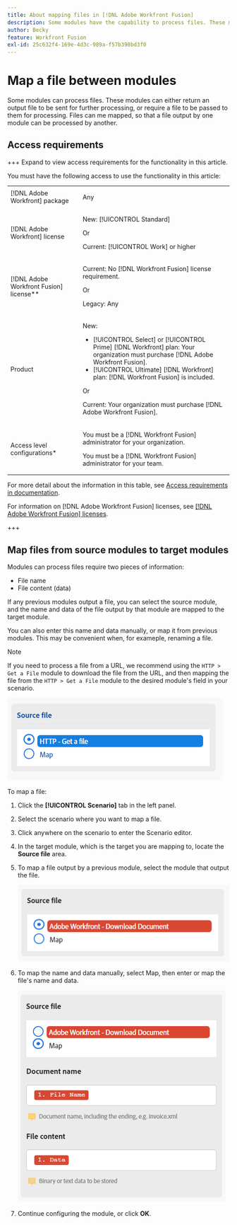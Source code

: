 ```yaml
---
title: About mapping files in [!DNL Adobe Workfront Fusion]
description: Some modules have the capability to process files. These modules can either return an output file to be sent for further processing or require a file to be passed to them for processing. Before these modules can work together to process files, they have to be mapped to each other.
author: Becky
feature: Workfront Fusion
exl-id: 25c632f4-169e-4d3c-989a-f57b398bd3f0
---
```

# Map a file between modules

Some modules can process files. These modules can either return an output file to be sent for further processing, or require a file to be passed to them for processing. Files can me mapped, so that a file output by one module can be processed by another.

## Access requirements

+++ Expand to view access requirements for the functionality in this article.

You must have the following access to use the functionality in this article:

<table style="table-layout:auto">
 <col> 
 <col> 
 <tbody> 
  <tr> 
   <td role="rowheader">[!DNL Adobe Workfront] package</td> 
   <td> <p>Any</p> </td> 
  </tr> 
  <tr data-mc-conditions=""> 
   <td role="rowheader">[!DNL Adobe Workfront] license</td> 
   <td> <p>New: [!UICONTROL Standard]</p><p>Or</p><p>Current: [!UICONTROL Work] or higher</p> </td> 
  </tr> 
  <tr> 
   <td role="rowheader">[!DNL Adobe Workfront Fusion] license**</td> 
   <td>
   <p>Current: No [!DNL Workfront Fusion] license requirement.</p>
   <p>Or</p>
   <p>Legacy: Any </p>
   </td> 
  </tr> 
  <tr> 
   <td role="rowheader">Product</td> 
   <td>
   <p>New:</p> <ul><li>[!UICONTROL Select] or [!UICONTROL Prime] [!DNL Workfront] plan: Your organization must purchase [!DNL Adobe Workfront Fusion].</li><li>[!UICONTROL Ultimate] [!DNL Workfront] plan: [!DNL Workfront Fusion] is included.</li></ul>
   <p>Or</p>
   <p>Current: Your organization must purchase [!DNL Adobe Workfront Fusion].</p>
   </td> 
  </tr>
  <tr data-mc-conditions=""> 
   <td role="rowheader">Access level configurations*</td> 
   <td> 
     <p>You must be a [!DNL Workfront Fusion] administrator for your organization.</p>
     <p>You must be a [!DNL Workfront Fusion] administrator for your team.</p>
   </td> 
  </tr> 
   </td> 
  </tr> 
 </tbody> 
</table>

For more detail about the information in this table, see [Access requirements in documentation](/help/workfront-fusion/references/licenses-and-roles/access-level-requirements-in-documentation.md).

For information on [!DNL Adobe Workfront Fusion] licenses, see [[!DNL Adobe Workfront Fusion] licenses](/help/workfront-fusion/set-up-and-manage-workfront-fusion/licensing-operations-overview/license-automation-vs-integration.md).

+++

## Map files from source modules to target modules

Modules can process  files require two pieces of information:

* File name
* File content (data)

If any previous modules output a file, you can select the source module, and the name and data of the file output by that module are mapped to the target module.

You can also enter this name and data manually, or map it from previous modules. This may be convenient when, for exameple, renaming a file.

>[!NOTE]
>
>If you need to process a file from a URL, we recommend using the `HTTP > Get a File` module to download the file from the URL, and then mapping the file from the `HTTP > Get a File` module to the desired module's field in your scenario.
>
>![Map file](assets/map-source-file.png)

To map a file:

1. Click the **[!UICONTROL Scenario]** tab in the left panel.
1. Select the scenario where you want to map a file.
1. Click anywhere on the scenario to enter the Scenario editor.
1. In the target module, which is the target you are mapping to, locate the **Source file** area.
1. To map a file output by a previous module, select the module that output the file.

   ![](assets/wf-download-document.png)

1. To map the name and data manually, select Map, then enter or map the file's name and data.

   ![](assets/use-the-map-option.png)

1. Continue configuring the module, or click **OK**.
